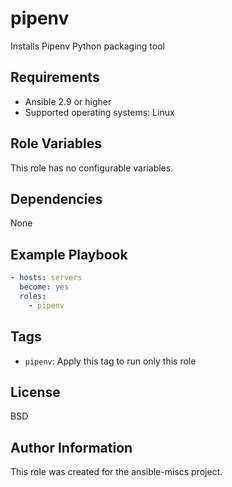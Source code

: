 pipenv
=========

Installs Pipenv Python packaging tool

Requirements
------------

- Ansible 2.9 or higher
- Supported operating systems: Linux

Role Variables
--------------

This role has no configurable variables.

Dependencies
------------

None

Example Playbook
----------------

```yaml
- hosts: servers
  become: yes
  roles:
    - pipenv
```

Tags
----

- `pipenv`: Apply this tag to run only this role

License
-------

BSD

Author Information
------------------

This role was created for the ansible-miscs project.
